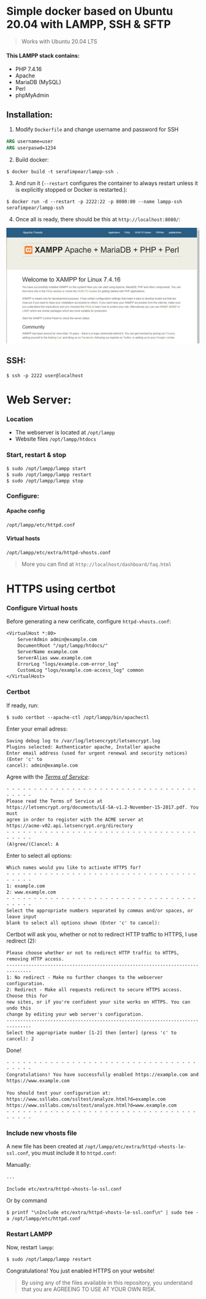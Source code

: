 # Simple docker based on Ubuntu 20.04 with LAMPP, SSH &amp; SFTP
> Works with Ubuntu 20.04 LTS

#### This LAMPP stack contains:
* PHP 7.4.16
* Apache
* MariaDB (MySQL)
* Perl
* phpMyAdmin

## Installation:
1. Modify `Dockerfile` and change username and password for SSH
```dockerfile
ARG username=user
ARG userpaswd=1234
```
2. Build docker:
```
$ docker build -t serafimpear/lampp-ssh .
```
3. And run it (`--restart` configures the container to always restart unless it is explicitly stopped or Docker is restarted.):
```
$ docker run -d --restart -p 2222:22 -p 8080:80 --name lampp-ssh serafimpear/lampp-ssh
```
4. Once all is ready, there should be this at `http://localhost:8080/`:

![Result](https://github.com/serafimpear/lampp-ssh/blob/main/result.jpg?raw=true)

## SSH:
```
$ ssh -p 2222 user@localhost
```

# Web Server:
### Location
* The webserver is located at `/opt/lampp`
* Website files `/opt/lampp/htdocs`

### Start, restart & stop
```
$ sudo /opt/lampp/lampp start
$ sudo /opt/lampp/lampp restart
$ sudo /opt/lampp/lampp stop
```

### Configure:

#### Apache config
`/opt/lampp/etc/httpd.conf`

#### Virtual hosts
`/opt/lampp/etc/extra/httpd-vhosts.conf`

> More you can find at `http://localhost/dashboard/faq.html`

# HTTPS using certbot

### Configure Virtual hosts

Before generating a new cerificate, configure `httpd-vhosts.conf`:
```
<VirtualHost *:80>
    ServerAdmin admin@example.com
    DocumentRoot "/opt/lampp/htdocs/"
    ServerName example.com
    ServerAlias www.example.com
    ErrorLog "logs/example.com-error_log"
    CustomLog "logs/example.com-access_log" common
</VirtualHost>
```

### Certbot

If ready, run:
```
$ sudo certbot --apache-ctl /opt/lampp/bin/apachectl
```
Enter your email adress:
```
Saving debug log to /var/log/letsencrypt/letsencrypt.log
Plugins selected: Authenticator apache, Installer apache
Enter email address (used for urgent renewal and security notices) (Enter 'c' to
cancel): admin@example.com
```
Agree with the [_Terms of Service_](https://letsencrypt.org/documents/LE-SA-v1.2-November-15-2017.pdf):
```
- - - - - - - - - - - - - - - - - - - - - - - - - - - - - - - - - - - - - - - -
Please read the Terms of Service at
https://letsencrypt.org/documents/LE-SA-v1.2-November-15-2017.pdf. You must
agree in order to register with the ACME server at
https://acme-v02.api.letsencrypt.org/directory
- - - - - - - - - - - - - - - - - - - - - - - - - - - - - - - - - - - - - - - -
(A)gree/(C)ancel: A
```
Enter to select all options:
```
Which names would you like to activate HTTPS for?
- - - - - - - - - - - - - - - - - - - - - - - - - - - - - - - - - - - - - - - -
1: example.com
2: www.example.com
- - - - - - - - - - - - - - - - - - - - - - - - - - - - - - - - - - - - - - - -
Select the appropriate numbers separated by commas and/or spaces, or leave input
blank to select all options shown (Enter 'c' to cancel):
```
Certbot will ask you, whether or not to redirect HTTP traffic to HTTPS, I use redirect (2):
```
Please choose whether or not to redirect HTTP traffic to HTTPS, removing HTTP access.
-------------------------------------------------------------------------------
1: No redirect - Make no further changes to the webserver configuration.
2: Redirect - Make all requests redirect to secure HTTPS access. Choose this for
new sites, or if you're confident your site works on HTTPS. You can undo this
change by editing your web server's configuration.
-------------------------------------------------------------------------------
Select the appropriate number [1-2] then [enter] (press 'c' to cancel): 2
```
Done!
```
- - - - - - - - - - - - - - - - - - - - - - - - - - - - - - - - - - - - - - - -
Congratulations! You have successfully enabled https://example.com and
https://www.example.com

You should test your configuration at:
https://www.ssllabs.com/ssltest/analyze.html?d=example.com
https://www.ssllabs.com/ssltest/analyze.html?d=www.example.com
- - - - - - - - - - - - - - - - - - - - - - - - - - - - - - - - - - - - - - - -
```
### Include new vhosts file

A new file has been created at `/opt/lampp/etc/extra/httpd-vhosts-le-ssl.conf`, you must include it to `httpd.conf`:

Manually:
```
...

Include etc/extra/httpd-vhosts-le-ssl.conf
```
Or by command
```
$ printf "\nInclude etc/extra/httpd-vhosts-le-ssl.conf\n" | sudo tee -a /opt/lampp/etc/httpd.conf
```
### Restart LAMPP
Now, restart `lampp`:
```
$ sudo /opt/lampp/lampp restart
```
Congratulations! You just enabled HTTPS on your website!

> By using any of the files available in this repository, you understand that you are AGREEING TO USE AT YOUR OWN RISK.
